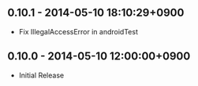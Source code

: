 ## 0.10.1 - 2014-05-10 18:10:29+0900

* Fix IllegalAccessError in androidTest

## 0.10.0 - 2014-05-10 12:00:00+0900

* Initial Release
